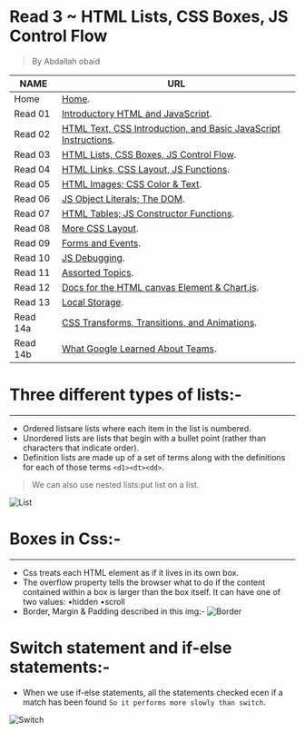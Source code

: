 # Read 3 ~ HTML Lists, CSS Boxes, JS Control Flow
> By Abdallah obaid

**NAME** | **URL**
------------------ | -------------
Home    | [Home](https://abdallah-obaid.github.io/reading-notes/).
 Read 01     | [Introductory HTML and JavaScript](https://abdallah-obaid.github.io/reading-notes/class-01).
 Read 02     | [HTML Text, CSS Introduction, and Basic JavaScript Instructions](https://abdallah-obaid.github.io/reading-notes/class-02).
 Read 03     | [HTML Lists, CSS Boxes, JS Control Flow](https://abdallah-obaid.github.io/reading-notes/class-03).
 Read 04     | [HTML Links, CSS Layout, JS Functions](https://abdallah-obaid.github.io/reading-notes/class-04).
 Read 05     | [HTML Images; CSS Color & Text](https://abdallah-obaid.github.io/reading-notes/class-05).
 Read 06     | [JS Object Literals; The DOM](https://abdallah-obaid.github.io/reading-notes/class-06).
 Read 07     | [HTML Tables; JS Constructor Functions](https://abdallah-obaid.github.io/reading-notes/).
 Read 08     | [More CSS Layout](https://abdallah-obaid.github.io/reading-notes/).
 Read 09     | [Forms and Events](https://abdallah-obaid.github.io/reading-notes/).
 Read 10     | [JS Debugging](https://abdallah-obaid.github.io/reading-notes/).
 Read 11     | [Assorted Topics](https://abdallah-obaid.github.io/reading-notes/).
 Read 12     | [Docs for the HTML canvas Element & Chart.js](https://abdallah-obaid.github.io/reading-notes/).
 Read 13     | [Local Storage](https://abdallah-obaid.github.io/reading-notes/).
 Read 14a    | [CSS Transforms, Transitions, and Animations](https://abdallah-obaid.github.io/reading-notes/).
 Read 14b    | [What Google Learned About Teams](https://abdallah-obaid.github.io/reading-notes/).

# Three different types of lists:-
----------------------------------
* Ordered listsare lists where each item in the list is numbered.
* Unordered lists are lists that begin with a bullet point (rather than characters that indicate order).
* Definition lists  are made up of a set of terms along with the definitions for each of those terms `<d1><dt><dd>`.
> We can also use nested lists:put list on a list.

![List](https://miro.medium.com/max/1600/0*SiX6Tcs_OyeeauLs.gif)

# Boxes in Css:-
----------------------------------
* Css treats each HTML element as if it lives in its own box.
* The overflow property tells the browser what to do if the content contained within a box is larger than the box itself. It can have one of two values: •hidden  •scroll
* Border, Margin & Padding described in this img:-
![Border](https://codeleacher.files.wordpress.com/2009/04/marginandpadding.gif)

 # Switch statement and if-else statements:-
* When we use if-else statements, all the statements checked ecen if a match has been found `So it performs more slowly than switch`.

![Switch](https://d3nmt5vlzunoa1.cloudfront.net/phpstorm/files/2016/05/if-to-switch-v3.gif)

